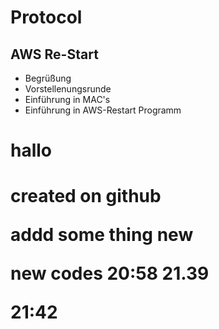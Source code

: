 # Protocol

## AWS Re-Start 

- Begrüßung
- Vorstellenungsrunde
- Einführung in MAC's
- Einführung in AWS-Restart Programm

<h1>hallo<h1>
  
  created on github

addd some thing new

new codes 20:58
21.39

21:42